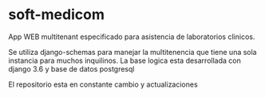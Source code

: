 # soft-medicom
App WEB multitenant especificado para asistencia de laboratorios clinicos.

Se utiliza django-schemas para manejar la multitenencia que tiene una sola instancia para muchos inquilinos.
La base logica esta desarrollada con django 3.6 y base de datos postgresql


El repositorio esta en constante cambio y actualizaciones
